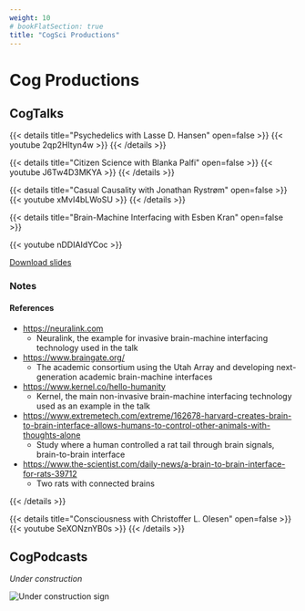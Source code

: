 ```yaml
---
weight: 10
# bookFlatSection: true
title: "CogSci Productions"
---
```


# Cog Productions

## CogTalks

{{< details title="Psychedelics with Lasse D. Hansen" open=false >}}
{{< youtube 2qp2Hltyn4w >}}
{{< /details >}}

{{< details title="Citizen Science with Blanka Palfi" open=false >}}
{{< youtube J6Tw4D3MKYA >}}
{{< /details >}}

{{< details title="Casual Causality with Jonathan Rystrøm" open=false >}}
{{< youtube xMvI4bLWoSU >}}
{{< /details >}}

{{< details title="Brain-Machine Interfacing with Esben Kran" open=false >}}

{{< youtube nDDIAIdYCoc >}}

[Download slides](../../../cogtalks/brain-machine/slides.pdf)

### Notes

#### References

- <https://neuralink.com>
  - Neuralink, the example for invasive brain-machine interfacing technology used in the talk
- <https://www.braingate.org/>
  - The academic consortium using the Utah Array and developing next-generation academic brain-machine interfaces
- <https://www.kernel.co/hello-humanity>
  - Kernel, the main non-invasive brain-machine interfacing technology used as an example in the talk
- <https://www.extremetech.com/extreme/162678-harvard-creates-brain-to-brain-interface-allows-humans-to-control-other-animals-with-thoughts-alone>
  - Study where a human controlled a rat tail through brain signals, brain-to-brain interface
- <https://www.the-scientist.com/daily-news/a-brain-to-brain-interface-for-rats-39712>
  - Two rats with connected brains

{{< /details >}}

{{< details title="Consciousness with Christoffer L. Olesen" open=false >}}
{{< youtube SeXONznYB0s >}}
{{< /details >}}

## CogPodcasts

_Under construction_

![Under construction sign](https://cdn.pixabay.com/photo/2017/06/16/07/26/under-construction-2408062_960_720.png)
